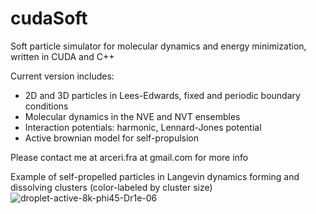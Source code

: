 # cudaSoft
Soft particle simulator for molecular dynamics and energy minimization, written in CUDA and C++

Current version includes:
- 2D and 3D particles in Lees-Edwards, fixed and periodic boundary conditions
- Molecular dynamics in the NVE and NVT ensembles
- Interaction potentials: harmonic, Lennard-Jones potential
- Active brownian model for self-propulsion


Please contact me at arceri.fra at gmail.com for more info

Example of self-propelled particles in Langevin dynamics forming and dissolving clusters (color-labeled by cluster size)
![droplet-active-8k-phi45-Dr1e-06](https://github.com/farceri/cudaSoft/assets/32315176/bff8248f-6280-46ef-a79c-1a292d9551bc)
